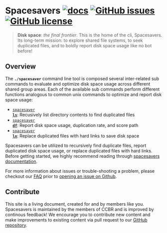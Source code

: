 # Spacesavers  [![docs](https://github.com/CCBR/spacesavers/workflows/docs/badge.svg)](https://github.com/CCBR/spacesavers/actions)  [![GitHub issues](https://img.shields.io/github/issues/CCBR/spacesavers?color=brightgreen)](https://github.com/CCBR/spacesavers/issues)  [![GitHub license](https://img.shields.io/github/license/CCBR/spacesavers)](https://github.com/CCBR/spacesavers/blob/main/LICENSE)  

> **Disk space**: _the final frontier_. This is the home of the cli, Spacesavers. Its long-term mission: to explore shared file systems, to seek duplicated files, and to boldly report disk space usage like no bot before!

## Overview

The **`./spacesaver`** command line tool is composed several inter-related sub commands to evaluate and optimize disk space usage across different shared group areas. Each of the available sub commands perform different functions analogous to common unix commands to optimize and report disk space usage: 

 * [<code>spacesaver <b>ls</b></code>](https://ccbr.github.io/spacesavers/usage/ls/): Recusively list directory contents to find duplicated files
 * [<code>spacesaver <b>df</b></code>](https://ccbr.github.io/spacesavers/usage/df/): Report disk space usage, duplication rate, and score path
 * [<code>spacesaver <b>ln</b></code>](https://ccbr.github.io/spacesavers/usage/ln/): Replace duplicated files with hard links to save disk space

Spacesavers can be utilized to recursively find duplicate files, report duplicated disk space usage, or replace duplicated files with hard links. Before getting started, we highly recommend reading through [spacesavers documentation](https://ccbr.github.io/spacesavers/).

For more information about issues or trouble-shooting a problem, please checkout our [FAQ](https://ccbr.github.io/spacesavers/faq/questions/) prior to [opening an issue on Github](https://github.com/CCBR/spacesaver/issues).

## Contribute

This site is a living document, created for and by members like you. Spacesavers is maintained by the members of CCBR and is improved by continous feedback! We encourage you to contribute new content and make improvements to existing content via pull request to our [GitHub repository](https://github.com/CCBR/spacesavers).
